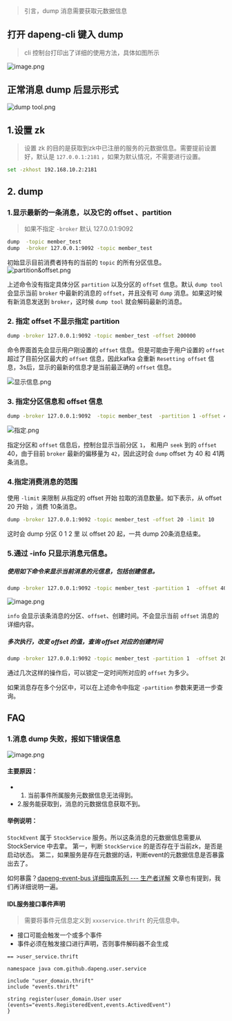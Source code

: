 > 引言，dump 消息需要获取元数据信息

## 打开 dapeng-cli 键入 dump

> cli 控制台打印出了详细的使用方法，具体如图所示

![image.png](https://upload-images.jianshu.io/upload_images/6393906-4475c4417dc67e7c.png?imageMogr2/auto-orient/strip%7CimageView2/2/w/1240)

## 正常消息 dump 后显示形式

![dump tool.png](https://upload-images.jianshu.io/upload_images/6393906-223ad221491ce20c.png?imageMogr2/auto-orient/strip%7CimageView2/2/w/840)

## 1.设置 zk

> 设置 zk 的目的是获取到zk中已注册的服务的元数据信息。需要提前设置好，默认是 `127.0.0.1:2181` ，如果为默认情况，不需要进行设置。

```sh
set -zkhost 192.168.10.2:2181
```

## 2. dump

### 1.显示最新的一条消息，以及它的 offset 、partition

> 如果不指定 `-broker` 默认 127.0.0.1:9092

```sh
dump  -topic member_test
dump  -broker 127.0.0.1:9092 -topic member_test
```

初始显示目前消费者持有的当前的 `topic` 的所有分区信息。
![partition&offset.png](https://upload-images.jianshu.io/upload_images/6393906-72bfe73226466219.png?imageMogr2/auto-orient/strip%7CimageView2/2/w/1240)

上述命令没有指定具体分区 `partition` 以及分区的 `offset` 信息。默认 `dump tool` 会显示当前 `broker` 中最新的消息的 `offset`，并且没有可 `dump` 消息。如果这时候有新消息发送到 `broker`，这时候 `dump tool` 就会解码最新的消息。

### 2. 指定 offset 不显示指定 partition

```sh
dump -broker 127.0.0.1:9092 -topic member_test -offset 200000
```

命令界面首先会显示用户刚设置的 `offset` 信息。但是可能由于用户设置的 `offset` 超过了目前分区最大的 `offset` 信息，因此kafka 会重新 `Resetting offset` 信息，3s后，显示的最新的信息才是当前最正确的 `offset` 信息。

![显示信息.png](https://upload-images.jianshu.io/upload_images/6393906-85aee5e50622c921.png?imageMogr2/auto-orient/strip%7CimageView2/2/w/1240)

### 3. 指定分区信息和 offset 信息

```sh
dump -broker 127.0.0.1:9092  -topic member_test  -partition 1 -offset 40
```

![指定.png](https://upload-images.jianshu.io/upload_images/6393906-d7a98997e9c93cd1.png?imageMogr2/auto-orient/strip%7CimageView2/2/w/640)

指定分区和 `offset` 信息后，控制台显示当前分区 `1`， 和用户 `seek` 到的 `offset` 40，由于目前 `broker` 最新的偏移量为 `42`，因此这时会 `dump` offset 为 40 和 41两条消息。

### 4.指定消费消息的范围

使用 `-limit` 来限制 从指定的 offset 开始 拉取的消息数量。如下表示，从 offset 20 开始 ，消费 10条消息。

```sh
dump -broker 127.0.0.1:9092 -topic member_test -offset 20 -limit 10
```

这时会 dump 分区 0 1 2 里 以 offset 20 起，一共 dump 20条消息结束。

### 5.通过 -info 只显示消息元信息。

##### 使用如下命令来显示当前消息的元信息，包括创建信息。

```sh
dump -broker 127.0.0.1:9092 -topic member_test -partition 1  -offset 40 -info
```

![image.png](https://upload-images.jianshu.io/upload_images/6393906-19512cb18d222941.png?imageMogr2/auto-orient/strip%7CimageView2/2/w/1240)

`info` 会显示该条消息的分区、`offset`、创建时间。不会显示当前 `offset` 消息的详细内容。

##### 多次执行，改变 offset 的值，查询 offset 对应的创建时间

```sh
dump -broker 127.0.0.1:9092 -topic member_test -partition 1  -offset 20 -info
```

通过几次这样的操作后，可以锁定一定时间所对应的 `offset` 为多少。

如果消息存在多个分区中，可以在上述命令中指定 `-partition` 参数来更进一步查询。

## FAQ

### 1.消息 dump 失败，报如下错误信息

![image.png](https://upload-images.jianshu.io/upload_images/6393906-e26fdf30772be59d.png?imageMogr2/auto-orient/strip%7CimageView2/2/w/840)

#### 主要原因：

- 1. 当前事件所属服务元数据信息无法得到。
- 2.服务能获取到，消息的元数据信息获取不到。

#### 举例说明：

`StockEvent` 属于 `StockService` 服务。所以这条消息的元数据信息需要从 StockService 中去拿。
第一，判断 `StockService` 的是否存在于当前zk，是否是启动状态。
第二，如果服务是存在元数据的话，判断event的元数据信息是否暴露出去了。

如何暴露？[dapeng-event-bus 详细指南系列 --- 生产者详解](https://www.jianshu.com/p/be1c7f94dcb5) 文章也有提到，我们再详细说明一遍。

#### IDL服务接口事件声明

> 需要将事件元信息定义到 `xxxservice.thrift` 的元信息中。

- 接口可能会触发一个或多个事件
- 事件必须在触发接口进行声明，否则事件解码器不会生成

`== >user_service.thrift`

```thrfit
namespace java com.github.dapeng.user.service

include "user_domain.thrift"
include "events.thrift"

string register(user_domain.User user
(events="events.RegisteredEvent,events.ActivedEvent")
}
```
